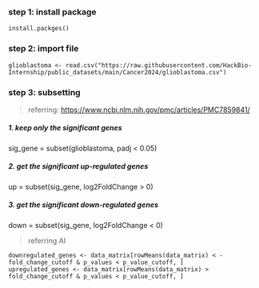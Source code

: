 ### step 1: install package
```
install.packges()
```
### step 2: import file

```
glioblastoma <- read.csv("https://raw.githubusercontent.com/HackBio-Internship/public_datasets/main/Cancer2024/glioblastoma.csv")
```
### step 3: subsetting
> referring: https://www.ncbi.nlm.nih.gov/pmc/articles/PMC7859841/
##### 1. keep only the significant genes
sig_gene = subset(glioblastoma, padj < 0.05)
##### 2. get the significant up-regulated genes
up = subset(sig_gene, log2FoldChange > 0)
##### 3. get the significant down-regulated genes
down = subset(sig_gene, log2FoldChange < 0)


> referring AI
```
downregulated_genes <- data_matrix[rowMeans(data_matrix) < -fold_change_cutoff & p_values < p_value_cutoff, ]
upregulated_genes <- data_matrix[rowMeans(data_matrix) > fold_change_cutoff & p_values < p_value_cutoff, ]
```
